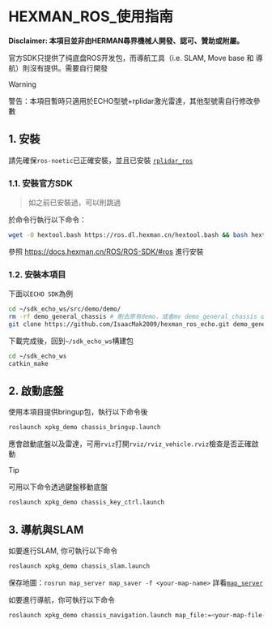 # HEXMAN_ROS_使用指南

**Disclaimer: 本項目並非由HERMAN尋界機械人開發、認可、贊助或附屬。**

官方SDK只提供了纯底盘ROS开发包，而導航工具（i.e. SLAM, Move base 和 導航）則沒有提供。需要自行開發

> [!warning]
> 警告：本項目暫時只適用於ECHO型號+rplidar激光雷達，其他型號需自行修改參數

## 1. 安裝

請先確保`ros-noetic`已正確安裝，並且已安裝 [`rplidar_ros`](https://wiki.ros.org/rplidar)

### 1.1. 安裝官方SDK
> 如之前已安裝過，可以則跳過

於命令行執行以下命令：
```bash
wget -O hextool.bash https://ros.dl.hexman.cn/hextool.bash && bash hextool.bash
```
參照 https://docs.hexman.cn/ROS/ROS-SDK/#ros 進行安裝

### 1.2. 安裝本項目
下面以`ECHO SDK`為例
```bash
cd ~/sdk_echo_ws/src/demo/demo/
rm -rf demo_general_chassis # 刪去原有demo，或者mv demo_general_chassis demo_general_chassis.old
git clone https://github.com/IsaacMak2009/hexman_ros_echo.git demo_general_chassis
```
下載完成後，回到`~/sdk_echo_ws`構建包
```bash
cd ~/sdk_echo_ws
catkin_make
```

## 2. 啟動底盤

使用本項目提供bringup包，執行以下命令後
```bash
roslaunch xpkg_demo chassis_bringup.launch
```
應會啟動底盤以及雷達，可用`rviz`打開`rviz/rviz_vehicle.rviz`檢查是否正確啟動

> [!tip]
> 可用以下命令透過鍵盤移動底盤
> ```bash
> roslaunch xpkg_demo chassis_key_ctrl.launch
> ```

## 3. 導航與SLAM

如要進行SLAM, 你可執行以下命令
```bash
roslaunch xpkg_demo chassis_slam.launch
```
保存地圖：`rosrun map_server map_saver -f <your-map-name>`
詳看[`map_server`](https://wiki.ros.org/map_server)

如要進行導航，你可執行以下命令
```bash
roslaunch xpkg_demo chassis_navigation.launch map_file:=<your-map-file-path>
```

